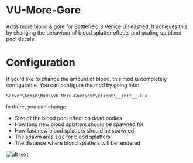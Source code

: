 # VU-More-Gore
Adds more blood & gore for Battlefield 3 Venice Unleashed.
It achieves this by changing the behaviour of blood splatter effects and scaling up blood pool decals.

# Configuration
If you'd like to change the amount of blood, this mod is completely configurable.
You can configure the mod by going into:
```
Server\Admin\Mods\VU-More-Gore\ext\client\__init__.lua
```
In there, you can change 
* Size of the blood pool effect on dead bodies
* How long new blood splatters should be spawned for
* How fast new blood splatters should be spawned
* The spawn area size for blood splatters
* The distance where blood splatters will be rendered


![alt text](https://i.imgur.com/rNTLsF7.png)
